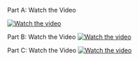 Part A: Watch the Video

[![Watch the video](https://i9.ytimg.com/vi/Hq_73DJL58U/mqdefault.jpg?v=67afa17a&sqp=CMDBvr0G&rs=AOn4CLA0qIegP2y5P9q8xKMO-OzOXLf25w)](https://youtu.be/Hq_73DJL58U)


Part B: Watch the Video
[![Watch the video](https://i9.ytimg.com/vi_webp/Jn9eykpw0NQ/mqdefault.webp?v=67afa29b&sqp=CJjGvr0G&rs=AOn4CLCu0yaFPm2NVQ0YWo8vtN5uDYGQ8w)](https://youtu.be/Jn9eykpw0NQ)

Part C: Watch the Video
[![Watch the video](https://i9.ytimg.com/vi_webp/DJgCDB717Pg/mqdefault.webp?v=67afa307&sqp=CJjGvr0G&rs=AOn4CLAmPRhxu2irowLi68MpyQuksEcRWw)](https://youtu.be/DJgCDB717Pg)
